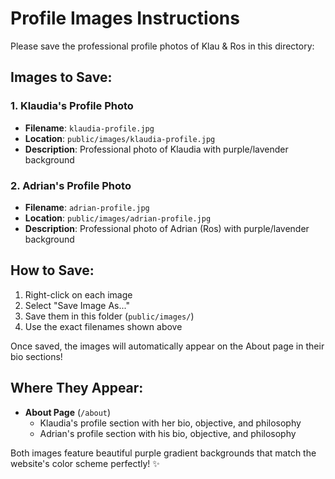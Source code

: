 # Profile Images Instructions

Please save the professional profile photos of Klau & Ros in this directory:

## Images to Save:

### 1. Klaudia's Profile Photo

- **Filename**: `klaudia-profile.jpg`
- **Location**: `public/images/klaudia-profile.jpg`
- **Description**: Professional photo of Klaudia with purple/lavender background

### 2. Adrian's Profile Photo

- **Filename**: `adrian-profile.jpg`
- **Location**: `public/images/adrian-profile.jpg`
- **Description**: Professional photo of Adrian (Ros) with purple/lavender background

## How to Save:

1. Right-click on each image
2. Select "Save Image As..."
3. Save them in this folder (`public/images/`)
4. Use the exact filenames shown above

Once saved, the images will automatically appear on the About page in their bio sections!

## Where They Appear:

- **About Page** (`/about`)
  - Klaudia's profile section with her bio, objective, and philosophy
  - Adrian's profile section with his bio, objective, and philosophy

Both images feature beautiful purple gradient backgrounds that match the website's color scheme perfectly! ✨
